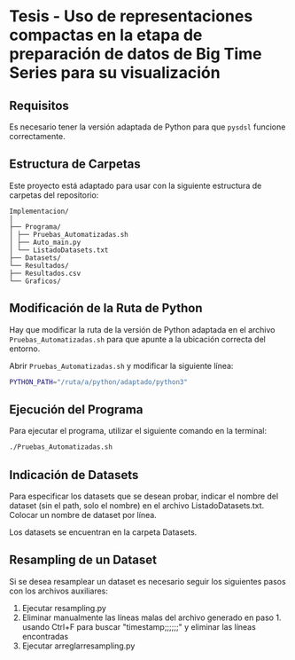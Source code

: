 # Tesis - Uso de representaciones compactas en la etapa de preparación de datos de Big Time Series para su visualización 

## Requisitos

Es necesario tener la versión adaptada de Python para que `pysdsl` funcione correctamente. 

## Estructura de Carpetas

Este proyecto está adaptado para usar con la siguiente estructura de carpetas del repositorio:
``````
Implementacion/
│
├── Programa/
│ ├── Pruebas_Automatizadas.sh
│ ├── Auto_main.py
│ └── ListadoDatasets.txt
├── Datasets/
└── Resultados/
├── Resultados.csv
└── Graficos/
``````


## Modificación de la Ruta de Python

Hay que modificar la ruta de la versión de Python adaptada en el archivo `Pruebas_Automatizadas.sh` para que apunte a la ubicación correcta del entorno.

Abrir `Pruebas_Automatizadas.sh` y modificar la siguiente línea:
```sh
PYTHON_PATH="/ruta/a/python/adaptado/python3"
```

## Ejecución del Programa

Para ejecutar el programa, utilizar el siguiente comando en la terminal:

```sh
./Pruebas_Automatizadas.sh
```

## Indicación de Datasets
Para especificar los datasets que se desean probar, indicar el nombre del dataset (sin el path, solo el nombre) en el archivo ListadoDatasets.txt. Colocar un nombre de dataset por línea.

Los datasets se encuentran en la carpeta Datasets.

## Resampling de un Dataset
Si se desea resamplear un dataset es necesario seguir los siguientes pasos con los archivos auxiliares:

1. Ejecutar resampling.py
2. Eliminar manualmente las líneas malas del archivo generado en paso 1. usando Ctrl+F para buscar "timestamp;;;;;;" y eliminar las líneas encontradas 
3. Ejecutar arreglarresampling.py

